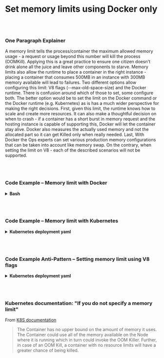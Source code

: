 # Set memory limits using Docker only

<br/><br/>

### One Paragraph Explainer

A memory limit tells the process/container the maximum allowed memory usage -  a request or usage beyond this number will kill the process (OOMKill). Applying this is a great practice to ensure one citizen doesn't drink alone all the juice and leave other components to starve. Memory limits also allow the runtime to place a container in the right instance - placing a container that consumes 500MB in an instance with 300MB memory available will lead to failures. Two different options allow configuring this limit: V8 flags (--max-old-space-size) and the Docker runtime. There is confusion around which of those to set, some configure both. The better option would be to set the limit on the Docker command or the Docker runtime (e.g. Kubernetes) as is has a much wider perspective for making the right decisions. First, given this limit, the runtime knows how to scale and create more resources. It can also make a thoughtful decision on when to crash - if a container has a short burst in memory request and the hosting instance is capable of supporting this, Docker will let the container stay alive. Docker also measures the actually used memory and not the allocated part so it can get Killed only when really needed. Last, With Docker the Ops experts can set various production memory configurations that can be taken into account like memory swap. On the contrary, when setting the limit on V8 - each of the described scenarios will not be supported.

<br/><br/>

### Code Example – Memory limit with Docker

<details>
<summary><strong>Bash</strong></summary>

```
docker run --memory 512m my-node-app
```

</details>

<br/><br/>

### Code Example – Memory limit with Kubernetes

<details>
<summary><strong>Kubernetes deployment yaml</strong></summary>

```
apiVersion: v1
kind: Pod
metadata:
  name: my-node-app
spec:
  containers:
  - name: my-node-app
    image: my-node-app
    resources:
      requests:
        memory: "400Mi"
      limits:
        memory: "500Mi"
    command: ["node index.js"]
```

</details>

<br/><br/>

### Code Example Anti-Pattern – Setting memory limit using V8 flags

<details>

<summary><strong>Kubernetes deployment yaml</strong></summary>

```
apiVersion: v1
kind: Pod
metadata:
  name: my-node-app
spec:
  containers:
  - name: my-node-app
    image: my-node-app
    command: ["node index.js --max-old-space-size=400"]
```

</details>

<br/><br/>

### Kubernetes documentation: "If you do not specify a memory limit"

From [K8S documentation](https://kubernetes.io/docs/tasks/configure-pod-container/assign-memory-resource/?fbclid=IwAR2gfRL-3UB2WIbxJNSl3jNdlEJF3rAU5WG049yNorLOVSVngmRY1xhrbqg#if-you-do-not-specify-a-memory-limit)

> The Container has no upper bound on the amount of memory it uses. The Container could use all of the memory available on the Node where it is running which in turn could invoke the OOM Killer. Further, in case of an OOM Kill, a container with no resource limits will have a greater chance of being killed.
